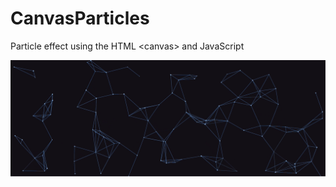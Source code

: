 # CanvasParticles
Particle effect using the HTML &lt;canvas> and JavaScript

![Example](CanvasParticlesScreenshot.png)
